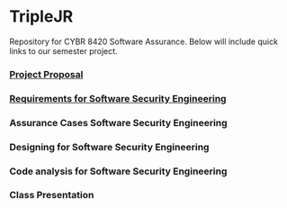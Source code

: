# TripleJR
Repository for CYBR 8420 Software Assurance. Below will include quick links to our semester project. 

### [Project Proposal](https://github.com/jacob-barna/TripleJR/blob/master/ProjectProposal.md)

### [Requirements for Software Security Engineering](https://github.com/jacob-barna/TripleJR/blob/master/Requirements%20for%20Software%20Security%20Engineering.md)

### Assurance Cases Software Security Engineering

### Designing for Software Security Engineering

### Code analysis for Software Security Engineering

### Class Presentation
